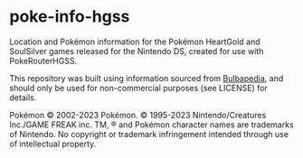 # poke-info-hgss
Location and Pokémon information for the Pokémon HeartGold and SoulSilver games released for the Nintendo DS, created for use with PokeRouterHGSS.

This repository was built using information sourced from [Bulbapedia](https://bulbapedia.bulbagarden.net/wiki/Main_Page), and should only be used for non-commercial purposes (see LICENSE) for details.

Pokémon © 2002-2023 Pokémon. © 1995-2023 Nintendo/Creatures Inc./GAME FREAK inc. TM, ® and Pokémon character names are trademarks of Nintendo. No copyright or trademark infringement intended through use of intellectual property.
